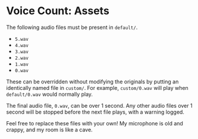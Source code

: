 # Voice Count: Assets

The following audio files must be present in `default/`.

- `5.wav`
- `4.wav`
- `3.wav`
- `2.wav`
- `1.wav`
- `0.wav`

These can be overridden without modifying the originals by putting an
identically named file in `custom/`. For example, `custom/0.wav` will play when
`default/0.wav` would normally play.

The final audio file, `0.wav`, can be over 1 second. Any other audio files over
1 second will be stopped before the next file plays, with a warning logged.

Feel free to replace these files with your own! My microphone is old and
crappy, and my room is like a cave.

